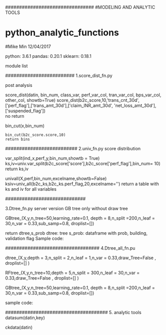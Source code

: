 ################################
#MODELING AND ANALYTIC TOOLS

# python_analytic_functions
#Mike Min 12/04/2017

python: 3.6.1
pandas: 0.20.1
sklearn: 0.18.1


module list

#########################
1.score_dist_fn.py

post analysis

score_dist(datin, bin_num, class_var, perf_var_col, tran_var_col, bps_var_col, other_col, showtb=True)
score_dist(b2c_score,10,'trans_cnt_30d',['perf_flag'],['trans_amt_30d'],['claim_INR_amt_30d', 'net_loss_amt_30d'],['suspended_flag'])   
	no return

bin_cut(x,bin_num)

	bin_cut(b2c_score.score,10)
	return bins

##########################
2.univ_fn.py
score distribution

var_split(ind_x,perf_y,bin_num,showtb = True)
ks,iv=univ.var_split(b2c_score['score'],b2c_score['perf_flag'],bin_num= 10)
return ks,iv

univall(X,perf,bin_num,excelname,showtb=False)
ksiv=univ_all(b2c_ks,b2c_ks.perf_flag,20,excelname='')
return a table with ks and iv for all variables

#############################

3.Dtree_fn.py
server version GB tree only without draw tree

GBtree_(X,y,n_tree=50,learning_rate=0.1, depth = 8,n_split =200,n_leaf = 30,n_var = 0.33,sub_samp=0.8, droplist=[])

return dtree,s_prob
dtree: tree
s_prob: dataframe with prob, building, validation flag
Sample code:


##################################
4.Dtree_all_fn.pu

dtree_(X,y,depth = 3,n_split = 2,n_leaf = 1,n_var = 0.33,draw_Tree=False , droplist=[] )

RFtree_(X,y,n_tree=10,depth = 5,n_split = 300,n_leaf = 30,n_var = 0.33,draw_Tree=False , droplist=[] )

GBtree_(X,y,n_tree=50,learning_rate=0.1, depth = 8,n_split =200,n_leaf = 30,n_var = 0.33,sub_samp=0.8, droplist=[])

sample code:



#####################################
5. analytic tools
datasum(datin,key)

ckdata(datin)
